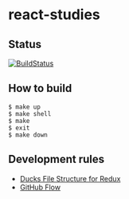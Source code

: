 # react-studies

## Status

[![BuildStatus][]][ci_url]

[BuildStatus]: https://travis-ci.org/km45/react-studies.svg?branch=master
[ci_url]: https://travis-ci.org/km45/react-studies

## How to build

```
$ make up
$ make shell
$ make
$ exit
$ make down
```

## Development rules

- [Ducks File Structure for Redux](DucksFileStructureForRedux)
- [GitHub Flow](GitHubFlow)

[DucksFileStructureForRedux]: https://github.com/erikras/ducks-modular-redux
[GitHubFlow]: https://guides.github.com/introduction/flow/
